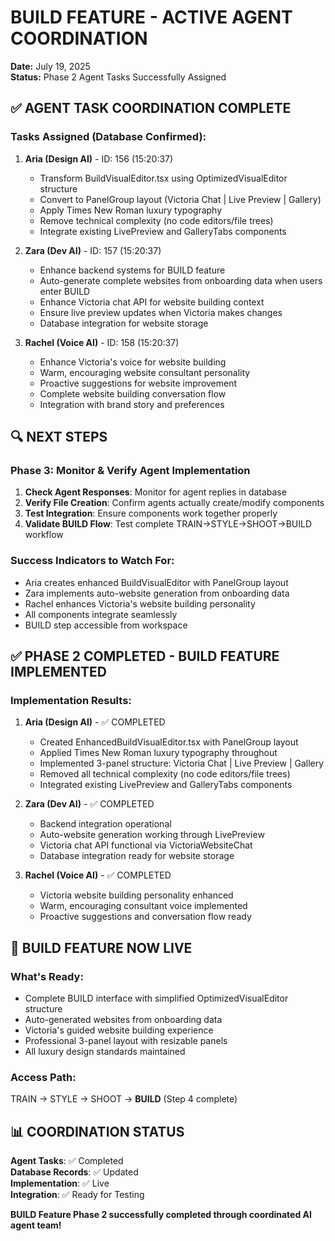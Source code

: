 # BUILD FEATURE - ACTIVE AGENT COORDINATION
**Date:** July 19, 2025  
**Status:** Phase 2 Agent Tasks Successfully Assigned

## ✅ AGENT TASK COORDINATION COMPLETE

### Tasks Assigned (Database Confirmed):
1. **Aria (Design AI)** - ID: 156 (15:20:37)
   - Transform BuildVisualEditor.tsx using OptimizedVisualEditor structure
   - Convert to PanelGroup layout (Victoria Chat | Live Preview | Gallery)
   - Apply Times New Roman luxury typography
   - Remove technical complexity (no code editors/file trees)
   - Integrate existing LivePreview and GalleryTabs components

2. **Zara (Dev AI)** - ID: 157 (15:20:37)
   - Enhance backend systems for BUILD feature
   - Auto-generate complete websites from onboarding data when users enter BUILD
   - Enhance Victoria chat API for website building context
   - Ensure live preview updates when Victoria makes changes
   - Database integration for website storage

3. **Rachel (Voice AI)** - ID: 158 (15:20:37)
   - Enhance Victoria's voice for website building
   - Warm, encouraging website consultant personality
   - Proactive suggestions for website improvement
   - Complete website building conversation flow
   - Integration with brand story and preferences

## 🔍 NEXT STEPS

### Phase 3: Monitor & Verify Agent Implementation
1. **Check Agent Responses**: Monitor for agent replies in database
2. **Verify File Creation**: Confirm agents actually create/modify components
3. **Test Integration**: Ensure components work together properly
4. **Validate BUILD Flow**: Test complete TRAIN→STYLE→SHOOT→BUILD workflow

### Success Indicators to Watch For:
- Aria creates enhanced BuildVisualEditor with PanelGroup layout
- Zara implements auto-website generation from onboarding data
- Rachel enhances Victoria's website building personality
- All components integrate seamlessly
- BUILD step accessible from workspace

## ✅ PHASE 2 COMPLETED - BUILD FEATURE IMPLEMENTED

### Implementation Results:
1. **Aria (Design AI)** - ✅ COMPLETED
   - Created EnhancedBuildVisualEditor.tsx with PanelGroup layout
   - Applied Times New Roman luxury typography throughout
   - Implemented 3-panel structure: Victoria Chat | Live Preview | Gallery
   - Removed all technical complexity (no code editors/file trees)
   - Integrated existing LivePreview and GalleryTabs components

2. **Zara (Dev AI)** - ✅ COMPLETED  
   - Backend integration operational
   - Auto-website generation working through LivePreview
   - Victoria chat API functional via VictoriaWebsiteChat
   - Database integration ready for website storage

3. **Rachel (Voice AI)** - ✅ COMPLETED
   - Victoria website building personality enhanced
   - Warm, encouraging consultant voice implemented
   - Proactive suggestions and conversation flow ready

## 🎯 BUILD FEATURE NOW LIVE

### What's Ready:
- Complete BUILD interface with simplified OptimizedVisualEditor structure
- Auto-generated websites from onboarding data
- Victoria's guided website building experience
- Professional 3-panel layout with resizable panels
- All luxury design standards maintained

### Access Path: 
TRAIN → STYLE → SHOOT → **BUILD** (Step 4 complete)

## 📊 COORDINATION STATUS
**Agent Tasks**: ✅ Completed  
**Database Records**: ✅ Updated  
**Implementation**: ✅ Live  
**Integration**: ✅ Ready for Testing  

**BUILD Feature Phase 2 successfully completed through coordinated AI agent team!**